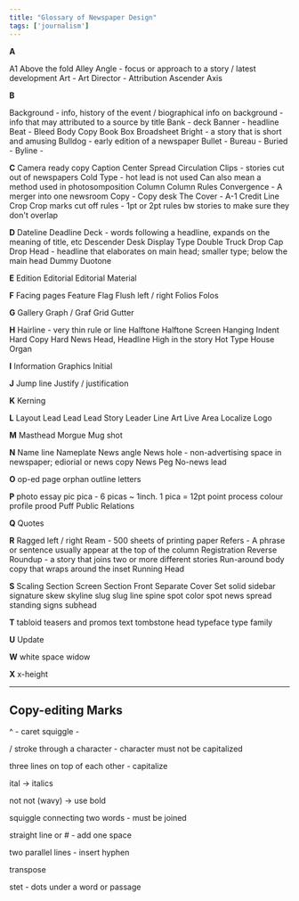 ```yaml
---
title: "Glossary of Newspaper Design"
tags: ['journalism']
---
```


**A**

A1
Above the fold
Alley
Angle - focus or approach to a story / latest development
Art - 
Art Director -
Attribution
Ascender
Axis

**B**

Background - info, history of the event / biographical info 
	on background - info that may attributed to a source by title 
Bank - deck
Banner - headline
Beat - 
Bleed
Body Copy
Book
Box
Broadsheet
Bright - a story that is short and amusing
Bulldog - early edition of a newspaper
Bullet - 
Bureau -
Buried - 
Byline - 

**C**
Camera ready copy
Caption
Center Spread
Circulation
Clips - stories cut out of newspapers
Cold Type - hot lead is not used
	Can also mean a method used in photosomposition
Column
Column Rules
Convergence - A merger into one newsroom 
Copy - 
Copy desk
The Cover - A-1
Credit Line
Crop
Crop marks
cut off rules - 1pt or 2pt rules bw stories to make sure they don't overlap

**D**
Dateline
Deadline
Deck - words following a headline, expands on the meaning of title, etc
Descender
Desk
Display Type
Double Truck
Drop Cap
Drop Head - headline that elaborates on main head; smaller type; below the main  head
Dummy
Duotone 

**E**
Edition
Editorial
Editorial Material

**F**
Facing pages
Feature
Flag
Flush left / right 
Folios
Folos

**G**
Gallery
Graph / Graf
Grid
Gutter

**H**
Hairline - very thin rule or line
Halftone
Halftone Screen
Hanging Indent
Hard Copy
Hard News
Head, Headline
High in the story
Hot Type
House Organ

**I**
Information Graphics
Initial 

**J**
Jump line
Justify / justification 

**K**
Kerning 

**L**
Layout 
Lead
Lead
Lead Story
Leader
Line Art
Live Area
Localize
Logo

**M**
Masthead
Morgue
Mug shot

**N**
Name line
Nameplate
News angle
News hole - non-advertising space in newspaper; ediorial or news copy
News Peg
No-news lead 

**O**
op-ed page
orphan
outline letters

**P**
photo essay
pic
pica - 6 picas ~ 1inch. 1 pica = 12pt
point 
process colour
profile
prood
Puff
Public Relations

**Q**
Quotes

**R**
Ragged left / right
Ream - 500 sheets of printing paper
Refers - A phrase or sentence usually appear at the top of the column 
Registration
Reverse
Roundup - a story that joins two or more different stories
Run-around body copy that wraps around the inset
Running Head

**S**
Scaling
Section
Screen
Section Front 
Separate Cover
Set solid
sidebar
signature
skew
skyline
slug
slug line
spine
spot color
spot news
spread
standing signs
subhead

**T**
tabloid
teasers and promos
text
tombstone head
typeface
type family

**U**
Update

**W**
white space
widow

**X**
x-height

---

## Copy-editing Marks

^ - caret
squiggle - 

/ stroke through a character - character must not be capitalized

three lines on top of each other - capitalize

ital -> italics

not 
not (wavy) -> use bold

squiggle connecting two words - must be joined

straight line or # - add one space

two parallel lines - insert hyphen

transpose 

stet - dots under a word or passage 